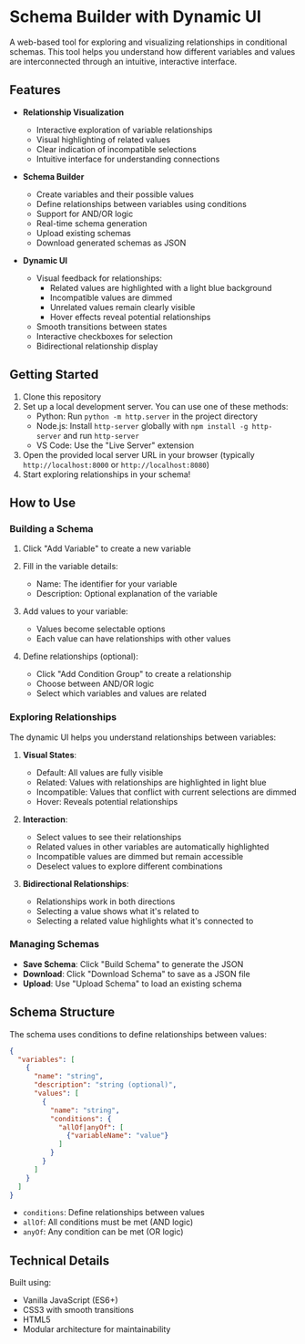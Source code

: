 # Schema Builder with Dynamic UI

A web-based tool for exploring and visualizing relationships in conditional schemas. This tool helps you understand how different variables and values are interconnected through an intuitive, interactive interface.

## Features

- **Relationship Visualization**
  - Interactive exploration of variable relationships
  - Visual highlighting of related values
  - Clear indication of incompatible selections
  - Intuitive interface for understanding connections

- **Schema Builder**
  - Create variables and their possible values
  - Define relationships between variables using conditions
  - Support for AND/OR logic
  - Real-time schema generation
  - Upload existing schemas
  - Download generated schemas as JSON

- **Dynamic UI**
  - Visual feedback for relationships:
    - Related values are highlighted with a light blue background
    - Incompatible values are dimmed
    - Unrelated values remain clearly visible
    - Hover effects reveal potential relationships
  - Smooth transitions between states
  - Interactive checkboxes for selection
  - Bidirectional relationship display

## Getting Started

1. Clone this repository
2. Set up a local development server. You can use one of these methods:
   - Python: Run `python -m http.server` in the project directory
   - Node.js: Install `http-server` globally with `npm install -g http-server` and run `http-server`
   - VS Code: Use the "Live Server" extension
3. Open the provided local server URL in your browser (typically `http://localhost:8000` or `http://localhost:8080`)
4. Start exploring relationships in your schema!

## How to Use

### Building a Schema

1. Click "Add Variable" to create a new variable
2. Fill in the variable details:
   - Name: The identifier for your variable
   - Description: Optional explanation of the variable

3. Add values to your variable:
   - Values become selectable options
   - Each value can have relationships with other values

4. Define relationships (optional):
   - Click "Add Condition Group" to create a relationship
   - Choose between AND/OR logic
   - Select which variables and values are related

### Exploring Relationships

The dynamic UI helps you understand relationships between variables:

1. **Visual States**:
   - Default: All values are fully visible
   - Related: Values with relationships are highlighted in light blue
   - Incompatible: Values that conflict with current selections are dimmed
   - Hover: Reveals potential relationships

2. **Interaction**:
   - Select values to see their relationships
   - Related values in other variables are automatically highlighted
   - Incompatible values are dimmed but remain accessible
   - Deselect values to explore different combinations

3. **Bidirectional Relationships**:
   - Relationships work in both directions
   - Selecting a value shows what it's related to
   - Selecting a related value highlights what it's connected to

### Managing Schemas

- **Save Schema**: Click "Build Schema" to generate the JSON
- **Download**: Click "Download Schema" to save as a JSON file
- **Upload**: Use "Upload Schema" to load an existing schema

## Schema Structure

The schema uses conditions to define relationships between values:

```json
{
  "variables": [
    {
      "name": "string",
      "description": "string (optional)",
      "values": [
        {
          "name": "string",
          "conditions": {
            "allOf|anyOf": [
              {"variableName": "value"}
            ]
          }
        }
      ]
    }
  ]
}
```

- `conditions`: Define relationships between values
- `allOf`: All conditions must be met (AND logic)
- `anyOf`: Any condition can be met (OR logic)

## Technical Details

Built using:
- Vanilla JavaScript (ES6+)
- CSS3 with smooth transitions
- HTML5
- Modular architecture for maintainability
